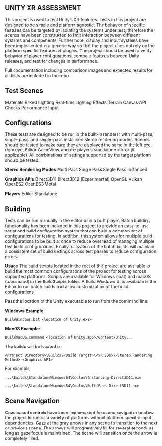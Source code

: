 ## UNITY XR ASSESSMENT


This project is used to test Unity’s XR features. Tests in this project are designed to be simple and platform agnostic. The behavior of specific features can be targeted by isolating the systems under test, therefore the scenes have been constructed to limit interaction between different systems and components. Furthermore, display and input systems have been implemented in a generic way so that the project does not rely on the platform specific features of plugins. The project should be used to verify behavior of player configurations, compare features between Unity releases, and test for changes in performance.

Full documentation including comparison images and expected results for all tests are included in the repo.
  

## Test Scenes
Materials
Baked Lighting
Real-time Lighting
Effects
Terrain
Canvas
API Checks
Performance
Input


## Configurations

These tests are designed to be run in the built-in renderer with multi-pass, single-pass, and single-pass instanced stereo rendering modes. Scenes should be tested to make sure they are displayed the same in the left eye, right eye, Editor GameView, and the player’s standalone mirror (if applicable). All combinations of settings supported by the target platform should be tested:

**Stereo Rendering Modes**
Multi Pass
Single Pass
Single Pass Instanced

**Graphics APIs**
Direct3D11
Direct3D12 (Experimental)
OpenGL
Vulkan
OpenES2
OpenES3
Metal

**Players**
Editor
Standalone

  
## Building
Tests can be run manually in the editor or in a built player. Batch building functionality has been included in this project to provide an easy-to-use script and build configuration system that can build a common set of configurations for testing. In addition, this system allows for multiple build configurations to be built at once to reduce overhead of managing multiple test build configurations. Finally, utilization of the batch builds will maintain a consistent set of build settings across test passes to reduce configuration errors.

**Usage**
The build scripts located in the root of this project are available to build the most common configurations of the project for testing across supported platforms. Scripts are available for Windows (.bat) and macOS (.command) in the BuildScripts folder. A Build Windows UI is available in the Editor to run batch builds and allow customization of the build configurations

Pass the location of the Unity executable to run from the command line:

  

**Windows Example:**

    BuildWindows.bat <location of Unity.exe>

  

**MacOS Example:**

    BuildmacOS.command <location of Unity.app>/Content/Unity...

  


The builds will be located in:

  

    <Project Directory>\Builds\<Build Target>\<VR SDK>\<Stereo Rendering Method>-<Graphics API>

  

For example,

    ...\Builds\StandaloneWindows64\Oculus\Instancing-Direct3D11.exe
    
    ...\Builds\StandaloneWindows64\Oculus\MultiPass-Direct3D11.exe


## Scene Navigation

Gaze based controls have been implemented for scene navigation to allow the project to run on a variety of platforms without platform specific input dependencies. Gaze at the gray arrows in any scene to transition to the next or previous scene. The arrows will progressively fill for several seconds as long as gaze focus is maintained. The scene will transition once the arrow is completely filled.